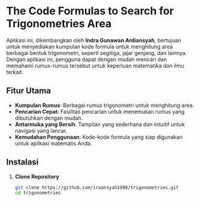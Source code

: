 # The Code Formulas to Search for Trigonometries Area

Aplikasi ini, dikembangkan oleh **Indra Gunawan Ardiansyah**, bertujuan untuk menyediakan kumpulan kode formula untuk menghitung area berbagai bentuk trigonometri, seperti segitiga, jajar genjang, dan lainnya. Dengan aplikasi ini, pengguna dapat dengan mudah mencari dan memahami rumus-rumus tersebut untuk keperluan matematika dan ilmu terkait.

## Fitur Utama

- **Kumpulan Rumus**: Berbagai rumus trigonometri untuk menghitung area.
- **Pencarian Cepat**: Fasilitas pencarian untuk menemukan rumus yang dibutuhkan dengan mudah.
- **Antarmuka yang Bersih**: Tampilan yang sederhana dan intuitif untuk navigasi yang lancar.
- **Kemudahan Penggunaan**: Kode-kode formula yang siap digunakan untuk aplikasi matematis Anda.

## Instalasi

1. **Clone Repository**
   ```bash
   git clone https://github.com/irwansyah1998/trigonometries.git
   cd trigonometries
